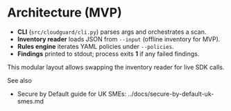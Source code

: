 # Architecture (MVP)

- **CLI** (`src/cloudguard/cli.py`) parses args and orchestrates a scan.
- **Inventory reader** loads JSON from `--input` (offline inventory for MVP).
- **Rules engine** iterates YAML policies under `--policies`.
- **Findings** printed to stdout; process exits **1** if any failed findings.

This modular layout allows swapping the inventory reader for live SDK calls.

See also
- Secure by Default guide for UK SMEs: ../docs/secure-by-default-uk-smes.md
